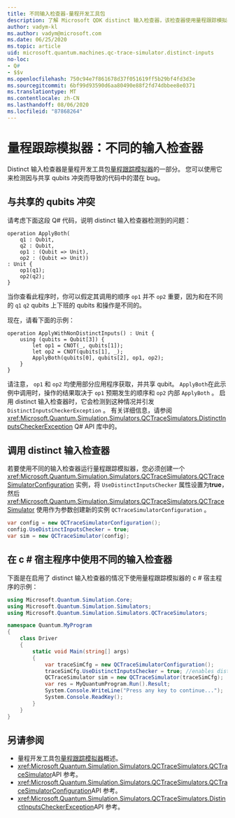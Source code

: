 ```yaml
---
title: 不同输入检查器-量程开发工具包
description: 了解 Microsoft QDK distinct 输入检查器，该检查器使用量程跟踪模拟器检查 Q# 代码是否存在与共享 qubits 的潜在冲突。
author: vadym-kl
ms.author: vadym@microsoft.com
ms.date: 06/25/2020
ms.topic: article
uid: microsoft.quantum.machines.qc-trace-simulator.distinct-inputs
no-loc:
- Q#
- $$v
ms.openlocfilehash: 750c94e7f861678d37f051619ff5b29bf4fd3d3e
ms.sourcegitcommit: 6bf99d93590d6aa80490e88f2fd74dbbee8e0371
ms.translationtype: MT
ms.contentlocale: zh-CN
ms.lasthandoff: 08/06/2020
ms.locfileid: "87868264"
---
```

# <a name="quantum-trace-simulator-distinct-inputs-checker"></a>量程跟踪模拟器：不同的输入检查器

Distinct 输入检查器是量程开发工具包[量程跟踪模拟器](xref:microsoft.quantum.machines.qc-trace-simulator.intro)的一部分。 您可以使用它来检测因与共享 qubits 冲突而导致的代码中的潜在 bug。 

## <a name="conflicts-with-shared-qubits"></a>与共享的 qubits 冲突

请考虑下面这段 Q# 代码，说明 distinct 输入检查器检测到的问题：

```qsharp
operation ApplyBoth(
    q1 : Qubit,
    q2 : Qubit,
    op1 : (Qubit => Unit),
    op2 : (Qubit => Unit))
: Unit {
    op1(q1);
    op2(q2);
}
```

当你查看此程序时，你可以假定其调用的顺序 `op1` 并不 `op2` 重要，因为和在不同的 `q1` `q2` qubits 上下班的 qubits 和操作是不同的。 

现在，请看下面的示例：

```qsharp
operation ApplyWithNonDistinctInputs() : Unit {
    using (qubits = Qubit[3]) {
        let op1 = CNOT(_, qubits[1]);
        let op2 = CNOT(qubits[1], _);
        ApplyBoth(qubits[0], qubits[2], op1, op2);
    }
}
```

请注意， `op1` 和 `op2` 均使用部分应用程序获取，并共享 qubit。 `ApplyBoth`在此示例中调用时，操作的结果取决于 `op1` 预期发生的顺序和 `op2` 内部 `ApplyBoth` 。 启用 distinct 输入检查器时，它会检测到这种情况并引发 `DistinctInputsCheckerException` 。 有关详细信息，请参阅 <xref:Microsoft.Quantum.Simulation.Simulators.QCTraceSimulators.DistinctInputsCheckerException> Q# API 库中的。

## <a name="invoking-the-distinct-inputs-checker"></a>调用 distinct 输入检查器

若要使用不同的输入检查器运行量程跟踪模拟器，您必须创建一个 <xref:Microsoft.Quantum.Simulation.Simulators.QCTraceSimulators.QCTraceSimulatorConfiguration> 实例，将 `UseDistinctInputsChecker` 属性设置为**true**，然后 <xref:Microsoft.Quantum.Simulation.Simulators.QCTraceSimulators.QCTraceSimulator> 使用作为参数创建新的实例 `QCTraceSimulatorConfiguration` 。 

```csharp
var config = new QCTraceSimulatorConfiguration();
config.UseDistinctInputsChecker = true;
var sim = new QCTraceSimulator(config);
```

## <a name="using-the-distinct-inputs-checker-in-a-c-host-program"></a>在 c # 宿主程序中使用不同的输入检查器

下面是在启用了 distinct 输入检查器的情况下使用量程跟踪模拟器的 c # 宿主程序的示例：

```csharp
using Microsoft.Quantum.Simulation.Core;
using Microsoft.Quantum.Simulation.Simulators;
using Microsoft.Quantum.Simulation.Simulators.QCTraceSimulators;

namespace Quantum.MyProgram
{
    class Driver
    {
        static void Main(string[] args)
        {
            var traceSimCfg = new QCTraceSimulatorConfiguration();
            traceSimCfg.UseDistinctInputsChecker = true; //enables distinct inputs checker
            QCTraceSimulator sim = new QCTraceSimulator(traceSimCfg);
            var res = MyQuantumProgram.Run().Result;
            System.Console.WriteLine("Press any key to continue...");
            System.Console.ReadKey();
        }
    }
}
```

## <a name="see-also"></a>另请参阅

- 量程开发工具包[量程跟踪模拟器](xref:microsoft.quantum.machines.qc-trace-simulator.intro)概述。
- <xref:Microsoft.Quantum.Simulation.Simulators.QCTraceSimulators.QCTraceSimulator>API 参考。
- <xref:Microsoft.Quantum.Simulation.Simulators.QCTraceSimulators.QCTraceSimulatorConfiguration>API 参考。
- <xref:Microsoft.Quantum.Simulation.Simulators.QCTraceSimulators.DistinctInputsCheckerException>API 参考。
